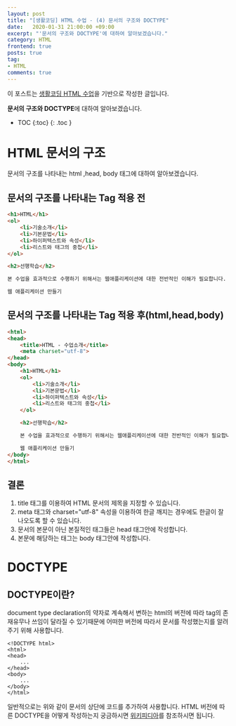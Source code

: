 ```yaml
---
layout: post
title: "[생활코딩] HTML 수업 - (4) 문서의 구조와 DOCTYPE"
date:   2020-01-31 21:00:00 +09:00
excerpt: "'문서의 구조와 DOCTYPE'에 대하여 알아보겠습니다."
category: HTML
frontend: true
posts: true
tag:
- HTML
comments: true
---
```

<div class="center">
    이 포스트는 <a href="https://opentutorials.org/course/2039/10930" target="_blank">생활코딩 HTML 수업</a>을 기반으로 작성한 글입니다.
</div>

**문서의 구조와 DOCTYPE**에 대하여 알아보겠습니다.  

* TOC
{:toc}
{: .toc }

# HTML 문서의 구조  
문서의 구조를 나타내는 html ,head, body 태그에 대하여 알아보겠습니다.
## 문서의 구조를 나타내는 Tag 적용 전
~~~ html
<h1>HTML</h1>
<ol>
    <li>기술소개</li>
    <li>기본문법</li>
    <li>하이퍼텍스트와 속성</li>
    <li>리스트와 태그의 중첩</li>
</ol>

<h2>선행학습</h2>

본 수업을 효과적으로 수행하기 위해서는 웹애플리케이션에 대한 전반적인 이해가 필요합니다. 이를 위해서 준비된 수업은 아래 링크를 통해서 접근하실 수 있습니다.

웹 애플리케이션 만들기
~~~


## 문서의 구조를 나타내는 Tag 적용 후(html,head,body)
~~~ html
<html>
<head>
    <title>HTML - 수업소개</title>
    <meta charset="utf-8">
</head>
<body>
    <h1>HTML</h1>
    <ol>
        <li>기술소개</li>
        <li>기본문법</li>
        <li>하이퍼텍스트와 속성</li>
        <li>리스트와 태그의 중첩</li>
    </ol>

    <h2>선행학습</h2>

    본 수업을 효과적으로 수행하기 위해서는 웹애플리케이션에 대한 전반적인 이해가 필요합니다. 이를 위해서 준비된 수업은 아래 링크를 통해서 접근하실 수 있습니다.

    웹 애플리케이션 만들기
</body>
</html>
~~~


## 결론
1. title 태그를 이용하여 HTML 문서의 제목을 지정할 수 있습니다.
2. meta 태그와 charset="utf-8" 속성을 이용하여 한글 깨지는 경우에도 한글이 잘 나오도록 할 수 있습니다.
3. 문서의 본문이 아닌 본질적인 태그들은 head 태그안에 작성합니다.
4. 본문에 해당하는 태그는 body 태그안에 작성합니다.

# DOCTYPE
## DOCTYPE이란?
document type declaration의 약자로 계속해서 변하는 html의 버전에 따라 tag의 존재유무나 쓰임이 달라질 수 있기때문에 어떠한 버전에 따라서 문서를 작성했는지를 알려주기 위해 사용합니다.

~~~ 
<!DOCTYPE html>
<html>
<head>
    ...
</head>
<body>
    ...
</body>
</html>
~~~
일반적으로는 위와 같이 문서의 상단에 <!DOCTYPE html> 코드를 추가하여 사용합니다. HTML 버전에 따른 DOCTYPE을 어떻게 작성하는지 궁금하시면 [위키피디아](https://en.wikipedia.org/wiki/Document_type_declaration)를 참조하시면 됩니다.
